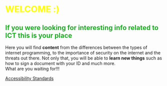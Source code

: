 <html>
  <head>
        <meta charset="utf 8">
        <title>Index</title>
    <style> 
        h1{color: yellow}
        h2{color: rgb(28,173,35);}       
    </style>
  </head>
  <body>
    <h1>WELCOME :)</h1>
    <h2>If you were looking for interesting info related to ICT this is your place</h2>
    <p>Here you will find <strong>content</strong> from the differences between the types of internet programming, to the importance of security on the internet and the threats        out there. Not only that, you will be able to <strong>learn new things</strong> such as how to sign a document with your ID and much more.<br>What are you waiting for!!!</p>
    <a href="https://msciller.github.io/MY-WEBPAGE/accessibility-standards.md">Accessibility Standards</a>
  </body>
  
</html>  
